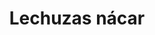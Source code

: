 ---
title: Lechuzas nácar
date: 
draft: false

# descripcion
description : Aros colgantes pasantes en plata 925 y nácar.

materials: Plata 925

color: 

dimensions: Largo total 3.5cm

code: 01-01-0954

type: "Aros"

categories: []

price: $8.080,00

price_eftvo: $6.870,00

# Images
# first image will be shown in the product page
images:
  # - image: "images/path_to_image"
  # La ubicacion de las imagenes es imagenes/Aros/Aros.Colgantes/01-01-0954-lechuzas-nacar
  - image: "./images/aros/colgantes/01-01-0954-lechuzas-nacar.jpg"
---